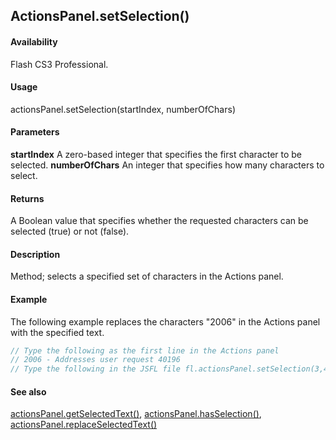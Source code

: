 ## ActionsPanel.setSelection()

#### Availability

Flash CS3 Professional.

#### Usage

actionsPanel.setSelection(startIndex, numberOfChars)

#### Parameters

**startIndex** A zero-based integer that specifies the first character to be selected.
**numberOfChars** An integer that specifies how many characters to select.

#### Returns

A Boolean value that specifies whether the requested characters can be selected (true) or not (false).

#### Description

Method; selects a specified set of characters in the Actions panel.

#### Example

The following example replaces the characters "2006" in the Actions panel with the specified text.

```javascript
// Type the following as the first line in the Actions panel
// 2006 - Addresses user request 40196
// Type the following in the JSFL file fl.actionsPanel.setSelection(3,4); fl.actionsPanel.replaceSelectedText("// Last updated: 2007");
```
#### See also

[actionsPanel.getSelectedText()](../actionsPanel_object/actionsPane2.md), [actionsPanel.hasSelection()](../actionsPanel_object/actionsPane4.md), [actionsPanel.replaceSelectedText()](../actionsPanel_object/actionsPane5.md)

